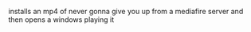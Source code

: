 installs an mp4 of never gonna give you up from a mediafire server and then opens a windows playing it
